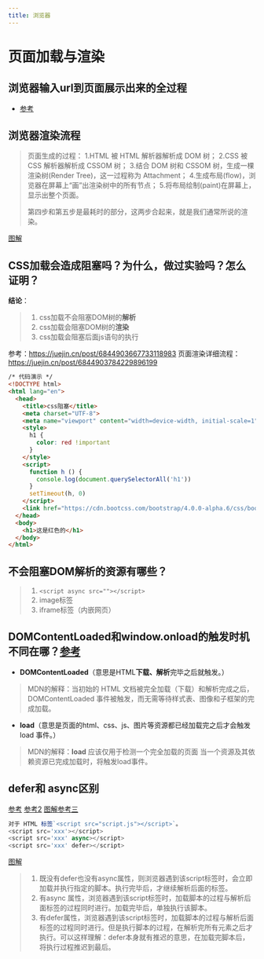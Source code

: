```yaml
---
title: 浏览器
---
```


# 页面加载与渲染

## 浏览器输入url到页面展示出来的全过程
- [参考](https://blog.csdn.net/cute_ming/article/details/124364783?ops_request_misc=%257B%2522request%255Fid%2522%253A%2522166640878316782248545658%2522%252C%2522scm%2522%253A%252220140713.130102334..%2522%257D&amp;request_id=166640878316782248545658&amp;biz_id=0&amp;utm_medium=distribute.pc_search_result.none-task-blog-2~blog~top_click~default-2-124364783-null-null.nonecase&amp;utm_term=%E8%BE%93%E5%85%A5url%E5%88%B0%E6%98%BE%E7%A4%BA%E7%9A%84%E5%85%A8%E8%BF%87%E7%A8%8B&amp;spm=1018.2226.3001.4450)

## 浏览器渲染流程
> 页面生成的过程：
> 1.HTML 被 HTML 解析器解析成 DOM 树；
> 2.CSS  被 CSS 解析器解析成 CSSOM 树；
> 3.结合 DOM 树和 CSSOM 树，生成一棵渲染树(Render Tree)，这一过程称为 Attachment；
> 4.生成布局(flow)，浏览器在屏幕上“画”出渲染树中的所有节点；
> 5.将布局绘制(paint)在屏幕上，显示出整个页面。
>
> 第四步和第五步是最耗时的部分，这两步合起来，就是我们通常所说的渲染。

[图解](assets/load_render.PNG)


## CSS加载会造成阻塞吗？为什么，做过实验吗？怎么证明？

**结论**：

> 1. css加载不会阻塞DOM树的**解析**
> 2. css加载会阻塞DOM树的**渲染**
> 3. css加载会阻塞后面js语句的执行

参考：https://juejin.cn/post/6844903667733118983
页面渲染详细流程：https://juejin.cn/post/6844903784229896199

```html
/* 代码演示 */
<!DOCTYPE html>
<html lang="en">
  <head>
    <title>css阻塞</title>
    <meta charset="UTF-8">
    <meta name="viewport" content="width=device-width, initial-scale=1">
    <style>
      h1 {
        color: red !important
      }
    </style>
    <script>
      function h () {
        console.log(document.querySelectorAll('h1'))
      }
      setTimeout(h, 0)
    </script>
    <link href="https://cdn.bootcss.com/bootstrap/4.0.0-alpha.6/css/bootstrap.css" rel="stylesheet">
  </head>
  <body>
    <h1>这是红色的</h1>
  </body>
</html>
```

## 不会阻塞DOM解析的资源有哪些？

> 1. `<script async src=""></script>`
> 2. image标签
> 3. iframe标签（内嵌网页）

## DOMContentLoaded和window.onload的触发时机不同在哪？[参考](https://juejin.cn/post/6844903623583891469)

- **DOMContentLoaded**（意思是HTML**下载、解析**完毕之后就触发。）
> MDN的解释：当初始的 HTML 文档被完全加载（下载）和解析完成之后，DOMContentLoaded 事件被触发，而无需等待样式表、图像和子框架的完成加载。

- **load**（意思是页面的html、css、js、图片等资源都已经加载完之后才会触发 load 事件。）
> MDN的解释：**load** 应该仅用于检测一个完全加载的页面 当一个资源及其依赖资源已完成加载时，将触发load事件。

## defer和 async区别

[参考](https://juejin.cn/post/6992371218481414152) [参考2](https://juejin.cn/post/6894629999215640583) [图解参考三](https://www.growingwiththeweb.com/2014/02/async-vs-defer-attributes.html)

```js
对于 HTML 标签`<script src="script.js"></script>`。
<script src='xxx'></script>
<script src='xxx' async></script>
<script src='xxx' defer></script>
```
[图解](assets/async_defer.PNG)
> 1. 既没有defer也没有async属性，则浏览器遇到该script标签时，会立即加载并执行指定的脚本。执行完毕后，才继续解析后面的标签。
> 2. 有async 属性，浏览器遇到该script标签时，加载脚本的过程与解析后面标签的过程同时进行。加载完毕后，单独执行该脚本。
> 3. 有defer属性，浏览器遇到该script标签时，加载脚本的过程与解析后面标签的过程同时进行。但是执行脚本的过程，在解析完所有元素之后才执行。可以这样理解：defer本身就有推迟的意思，在加载完脚本后，将执行过程推迟到最后。